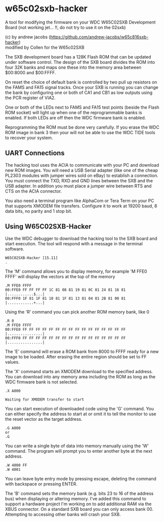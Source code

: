 # w65c02sxb-hacker
A tool for modifying the firmware on your WDC W65C02SXB Development Board
(not working jet... !!, do not try to use it on the 02sxb)

(c) by andrew jacobs (https://github.com/andrew-jacobs/w65c816sxb-hacker)     
modified by Collen for the W65c02SXB

The SXB development board has a 128K Flash ROM that can be updated under
software control. The design of the SXB board divides the ROM into four 32K
banks and maps one these into the memory area between $00:8000 and $00:FFFF.

On reset the choice of default bank is controlled by two pull up resistors
on the FAMS and FA15 signal tracks. Once your SXB is running you can change
the bank by configuring one or both of CA1 and CB1 as low outputs using the
PCR register of VIA2.

One or both of the LEDs next to FAMS and FA15 test points (beside the Flash ROM
socket) will light up when one of the reprogrammable banks is enabled. If both
LEDs are off then the WDC firmware bank is enabled.

Reprogramming the ROM must be done very carefully. If you erase the WDC ROM
image in bank 3 then your will not be able to use the WDC TIDE tools to
recover your system.

## UART Connections

The hacking tool uses the ACIA to communicate with your PC and download new
ROM images. You will need a USB Serial adapter (like one of the cheap PL2303
modules with jumper wires sold on eBay) to establish a connection. You must
connect the TXD, RXD and GND lines between the SXB and the USB adapter. In
addition you must place a jumper wire between RTS and CTS on the ACIA
connector.

You also need a terminal program like AlphaCom or Tera Term on your PC that
supports XMODEM file transfers. Configure it to work at 19200 baud, 8 data
bits, no parity and 1 stop bit.

## Using W65C02SXB-Hacker

Use the WDC debugger to download the hacking tool to the SXB board and start
execution. The tool will respond with a message in the terminal software.

```
W65C02SXB-Hacker [15.11]
.
```
The 'M' command allows you to display memory, for example 'M FFE0 FFFF' will
display the vectors at the top of the memory
```
.M FFE0 FFFF
00:FFE0 FF FF FF FF 1C 81 08 81 19 81 0C 81 24 81 16 81 |............$...|
00:FFF0 1F 81 1F 81 10 81 1F 81 13 81 04 81 2B 81 00 81 |............+...|
```
Using the 'R' command you can pick another ROM memory bank, like 0
```
.R 0
.M FFE0 FFFF
00:FFE0 FF FF FF FF FF FF FF FF FF FF FF FF FF FF FF FF |................|
00:FFF0 FF FF FF FF FF FF FF FF FF FF FF FF FF FF FF FF |................|
```
The 'E' command will erase a ROM bank from 8000 to FFFF ready for a new
image to be loaded. After erasing the entire region should be set to FF
values.

The 'X' command starts an XMODEM download to the specified address. You can
download into any memory area including the ROM as long as the WDC firmware
bank is not selected.
```
.X A000

Waiting for XMODEM transfer to start
```
You can start execution of downloaded code using the 'G' command. You can
either specify the address to start at or omit it to tell the monitor to
use the reset vector as the target address.
```
.G A000
or
.G
```
You can write a single byte of data  into memory manually using the 'W' command.
The program will prompt you to enter another byte at the next address.
```
.W 4000 FF
.W 4001
```
You can leave byte entry mode by pressing escape, deleting the command with
backspace or pressing ENTER.

The 'B' command sets the memory bank (e.g. bits 23 to 16 of the address bus)
when displaying or altering memory. I've added this command to support a
hardware project I'm working on to add additional RAM via the XBUS connector.
On a standard SXB board you can only access bank 00. Attempting to accessing
other banks will crash your SXB.

